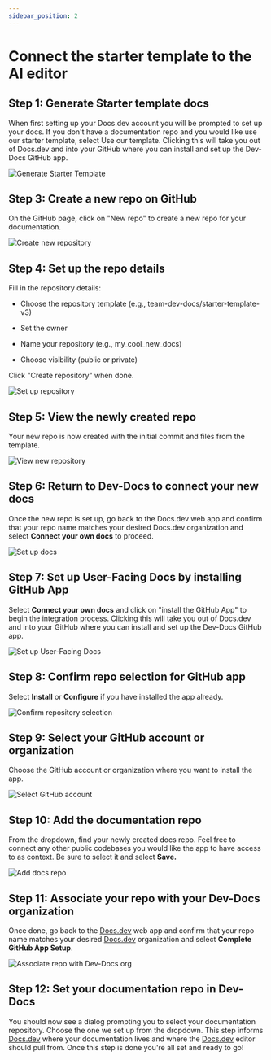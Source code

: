 ```yaml
---
sidebar_position: 2
---
```




# Connect the starter template to the AI editor

## Step 1: Generate Starter template docs

When first setting up your Docs.dev account you will be prompted to set up your docs. If you don't have a documentation repo and you would like use our starter template, select Use our template. Clicking this will take you out of Docs.dev and into your GitHub where you can install and set up the Dev-Docs GitHub app.

![Generate Starter Template](/img/connect_the_starter_template_to_the_ai_editor/step_8.png)

## Step 3: Create a new repo on GitHub

On the GitHub page, click on "New repo" to create a new repo for your documentation.

![Create new repository](/img/connect_the_starter_template_to_the_ai_editor/step_4.png)

## Step 4: Set up the repo details

Fill in the repository details:

* Choose the repository template (e.g., team-dev-docs/starter-template-v3)

* Set the owner

* Name your repository (e.g., my\_cool\_new\_docs)

* Choose visibility (public or private)

Click "Create repository" when done.

![Set up repository](/img/connect_the_starter_template_to_the_ai_editor/step_5.png)

## Step 5: View the newly created repo

Your new repo is now created with the initial commit and files from the template.

![View new repository](/img/connect_the_starter_template_to_the_ai_editor/step_7.png)

## Step 6: Return to Dev-Docs to connect your new docs

Once the new repo is set up, go back to the Docs.dev web app and confirm that your repo name matches your desired Docs.dev organization and select **Connect your own docs** to proceed.

![Set up docs](/img/connect_the_starter_template_to_the_ai_editor/step_8.png)

## Step 7: Set up User-Facing Docs by installing GitHub App

Select **Connect your own docs** and click on "install the GitHub App" to begin the integration process. Clicking this will take you out of Docs.dev and into your GitHub where you can install and set up the Dev-Docs GitHub app.

![Set up User-Facing Docs](/img/connect_the_starter_template_to_the_ai_editor/step_11.png)

## Step 8: Confirm repo selection for GitHub app

Select **Install** or **Configure** if you have installed the app already.

![Confirm repository selection](/img/connect_the_starter_template_to_the_ai_editor/step_13.png)

## Step 9: Select your GitHub account or organization

Choose the GitHub account or organization where you want to install the app.

![Select GitHub account](/img/connect_the_starter_template_to_the_ai_editor/step_16.png)

## Step 10: Add the documentation repo

From the dropdown, find your newly created docs repo. Feel free to connect any other public codebases you would like the app to have access to as context. Be sure to select it and select **Save.**

![Add docs repo](/img/connect_the_starter_template_to_the_ai_editor/step_17.png)

## Step 11: Associate your repo with your Dev-Docs organization

Once done, go back to the [Docs.dev](http://Docs.dev) web app and confirm that your repo name matches your desired [Docs.dev](http://Docs.dev) organization and select **Complete GitHub App Setup**.

![Associate repo with Dev-Docs org](/img/connect_the_starter_template_to_the_ai_editor/step_22.png)

## Step 12: Set your documentation repo in Dev-Docs

You should now see a dialog prompting you to select your documentation repository. Choose the one we set up from the dropdown. This step informs [Docs.dev](http://Docs.dev) where your documentation lives and where the [Docs.dev](http://Docs.dev) editor should pull from. Once this step is done you're all set and ready to go!
